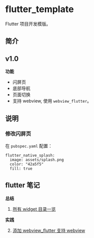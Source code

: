 # flutter_template

Flutter 项目开发模版。

## 简介

## v1.0 

**功能**

- 闪屏页
- 底部导航
- 页面切换
- 支持 webview, 使用 `webview_flutter`。

## 说明

### 修改闪屏页

在 `pubspec.yaml` 配置：

```
flutter_native_splash:
  image: assets/splash.png
  color: "42a5f5"
  fill: true
```

## flutter 笔记

**总结**

1. [所有 widget 目录一览](./doc/widget.md)

**实践**

2. [添加 webview_flutter 支持 webview](./doc/webview.md)
